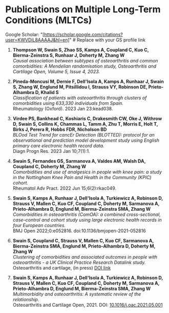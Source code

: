 # Publications on Multiple Long-Term Conditions (MLTCs)

  Google Scholar: "[https://scholar.google.com/citations?user=KWVDiL8AAAAJ&hl=en]"  # Replace with your GS profile link



1. **Thompson W, Swain S, Zhao SS, Kamps A, Coupland C, Kuo C, Bierma-Zeinstra S, Runhaar J, Doherty M, Zhang W**  
   *Causal association between subtypes of osteoarthritis and common comorbidities: A Mendelian randomisation study, Osteoarthritis and Cartilage Open, Volume 5, Issue 4, 2023.*

2. **Pineda-Moncusí M, Dernie F, Dell'Isola A, Kamps A, Runhaar J, Swain S, Zhang W, Englund M, Pitsillidou I, Strauss VY, Robinson DE, Prieto-Alhambra D, Khalid S**  
   *Classification of patients with osteoarthritis through clusters of comorbidities using 633,330 individuals from Spain.*  
   Rheumatology (Oxford). 2023 Jan 23:kead038.

3. **Virdee PS, Bankhead C, Koshiaris C, Drakesmith CW, Oke J, Withrow D, Swain S, Collins K, Chammas L, Tamm A, Zhu T, Morris E, Holt T, Birks J, Perera R, Hobbs FDR, Nicholson BD**  
   *BLOod Test Trend for cancEr Detection (BLOTTED): protocol for an observational and prediction model development study using English primary care electronic health record data.*  
   Diagn Progn Res. 2023 Jan 10;7(1):1.

4. **Swain S, Fernandes GS, Sarmanova A, Valdes AM, Walsh DA, Coupland C, Doherty M, Zhang W**  
   *Comorbidities and use of analgesics in people with knee pain: a study in the Nottingham Knee Pain and Health in the Community (KPIC) cohort.*  
   Rheumatol Adv Pract. 2022 Jun 15;6(2):rkac049.

5. **Swain S, Kamps A, Runhaar J, Dell'Isola A, Turkiewicz A, Robinson D, Strauss V, Mallen C, Kuo CF, Coupland C, Doherty M, Sarmanova A, Prieto-Alhambra D, Englund M, Bierma-Zeinstra SMA, Zhang W**  
   *Comorbidities in osteoarthritis (ComOA): a combined cross-sectional, case–control and cohort study using large electronic health records in four European countries.*  
   BMJ Open 2022;0:e052816. doi:10.1136/bmjopen-2021-052816

6. **Swain S, Coupland C, Strauss V, Mallen C, Kuo CF, Sarmanova A, Bierma-Zeinstra SMA, Englund M, Prieto-Alhambra D, Doherty M, Zhang W**  
   *Clustering of comorbidities and associated outcomes in people with osteoarthritis - a UK Clinical Practice Research Datalink study.*  
   Osteoarthritis and cartilage, (in press) [DOI link](https://doi.org/10.1016/j.joca.2021.12.013)

7. **Swain S, Kamps A, Runhaar J, Dell'Isola A, Turkiewicz A, Robinson D, Strauss V, Mallen C, Kuo CF, Coupland C, Doherty M, Sarmanova A, Prieto-Alhambra D, Englund M, Bierma-Zeinstra SMA, Zhang W**  
   *Multimorbidity and osteoarthritis: A systematic review of the relationship.*  
   Osteoarthritis and Cartilage Open, 2021. DOI: [10.1016/j.oac.2021.05.001](https://doi.org/10.1016/j.oac.2021.05.001)
